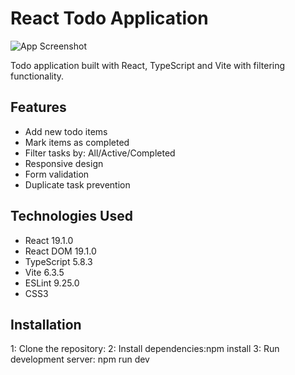 # React Todo Application

![App Screenshot]([https://paste.pics/49546e2b520d47a56583f63a1836cb28](https://imgur.com/a/x1uAzIC))

Todo application built with React, TypeScript and Vite with filtering functionality.

## Features

- Add new todo items
- Mark items as completed
- Filter tasks by: All/Active/Completed
- Responsive design
- Form validation
- Duplicate task prevention

## Technologies Used

- React 19.1.0
- React DOM 19.1.0
- TypeScript 5.8.3
- Vite 6.3.5
- ESLint 9.25.0
- CSS3

## Installation

1: Clone the repository:
2: Install dependencies:npm install
3: Run development server: npm run dev 
